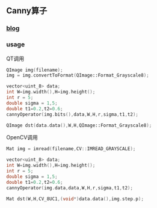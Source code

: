 ## Canny算子

### [blog](https://blog.csdn.net/weixin_43194305/article/details/108456134)

### usage

QT调用

```cpp
QImage img(filename);
img = img.convertToFormat(QImage::Format_Grayscale8);

vector<uint_8> data;
int W=img.width(),H=img.height();
int r = 5;
double sigma = 1,5;
double t1=0.2,t2=0.6;
cannyOperator(img.bits(),data,W,H,r,sigma,t1,t2);

QImage dst(data.data(),W,H,QImage::Format_Grayscale8);
```

OpenCV调用

```cpp
Mat img = imread(filename,CV::IMREAD_GRAYSCALE);

vector<uint_8> data;
int W=img.width(),H=img.height();
int r = 5;
double sigma = 1,5;
double t1=0.2,t2=0.6;
cannyOperator(img.data,data,W,H,r,sigma,t1,t2);

Mat dst(W,H,CV_8UC1,(void*)data.data(),img.step.p);
```

